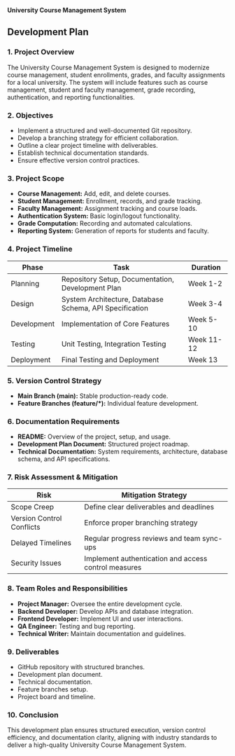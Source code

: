 
**University Course Management System**

## **Development Plan** 

### **1\. Project Overview**

The University Course Management System is designed to modernize course management, student enrollments, grades, and faculty assignments for a local university. The system will include features such as course management, student and faculty management, grade recording, authentication, and reporting functionalities.

### **2\. Objectives**

* Implement a structured and well-documented Git repository.  
* Develop a branching strategy for efficient collaboration.  
* Outline a clear project timeline with deliverables.  
* Establish technical documentation standards.  
* Ensure effective version control practices.

### **3\. Project Scope**

* **Course Management:** Add, edit, and delete courses.  
* **Student Management:** Enrollment, records, and grade tracking.  
* **Faculty Management:** Assignment tracking and course loads.  
* **Authentication System:** Basic login/logout functionality.  
* **Grade Computation:** Recording and automated calculations.  
* **Reporting System:** Generation of reports for students and faculty.

### **4\. Project Timeline**

| Phase | Task | Duration |
| ----- | ----- | ----- |
| Planning | Repository Setup, Documentation, Development Plan | Week 1-2 |
| Design | System Architecture, Database Schema, API Specification | Week 3-4 |
| Development | Implementation of Core Features | Week 5-10 |
| Testing | Unit Testing, Integration Testing | Week 11-12 |
| Deployment | Final Testing and Deployment | Week 13 |

### **5\. Version Control Strategy**

* **Main Branch (main):** Stable production-ready code.  
* **Feature Branches (feature/\*):** Individual feature development.

### **6\. Documentation Requirements**

* **README:** Overview of the project, setup, and usage.  
* **Development Plan Document:** Structured project roadmap.  
* **Technical Documentation:** System requirements, architecture, database schema, and API specifications.

### **7\. Risk Assessment & Mitigation**

| Risk | Mitigation Strategy |
| ----- | ----- |
| Scope Creep | Define clear deliverables and deadlines |
| Version Control Conflicts | Enforce proper branching strategy |
| Delayed Timelines | Regular progress reviews and team sync-ups |
| Security Issues | Implement authentication and access control measures |

### **8\. Team Roles and Responsibilities**

* **Project Manager:** Oversee the entire development cycle.  
* **Backend Developer:** Develop APIs and database integration.  
* **Frontend Developer:** Implement UI and user interactions.  
* **QA Engineer:** Testing and bug reporting.  
* **Technical Writer:** Maintain documentation and guidelines.

### **9\. Deliverables**

* GitHub repository with structured branches.  
* Development plan document.  
* Technical documentation.  
* Feature branches setup.  
* Project board and timeline.

### **10\. Conclusion**

This development plan ensures structured execution, version control efficiency, and documentation clarity, aligning with industry standards to deliver a high-quality University Course Management System.

